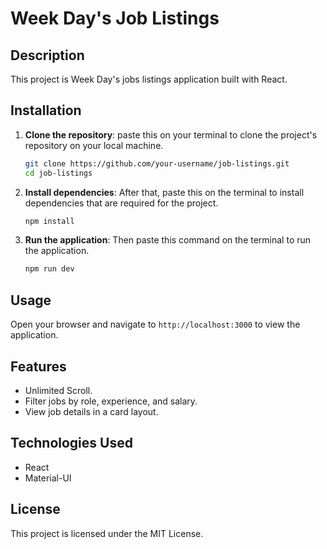 # Week Day's Job Listings

## Description
This project is Week Day's jobs listings application built with React.

## Installation

1. **Clone the repository**:
   paste this on your terminal to clone the project's repository on your local machine.
    ```sh
    git clone https://github.com/your-username/job-listings.git
    cd job-listings
    ```

3. **Install dependencies**:
   After that, paste this on the terminal to install dependencies that are required for the project.
    ```sh
    npm install
    ```

5. **Run the application**:
   Then paste this command on the terminal to run the application.
    ```sh
    npm run dev
    ```

## Usage
Open your browser and navigate to `http://localhost:3000` to view the application.

## Features
- Unlimited Scroll.
- Filter jobs by role, experience, and salary.
- View job details in a card layout.

## Technologies Used
- React
- Material-UI


## License
This project is licensed under the MIT License.

